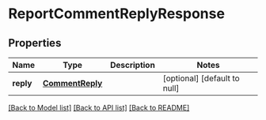 # ReportCommentReplyResponse
## Properties

| Name | Type | Description | Notes |
|------------ | ------------- | ------------- | -------------|
| **reply** | [**CommentReply**](CommentReply.md) |  | [optional] [default to null] |

[[Back to Model list]](../README.md#documentation-for-models) [[Back to API list]](../README.md#documentation-for-api-endpoints) [[Back to README]](../README.md)

